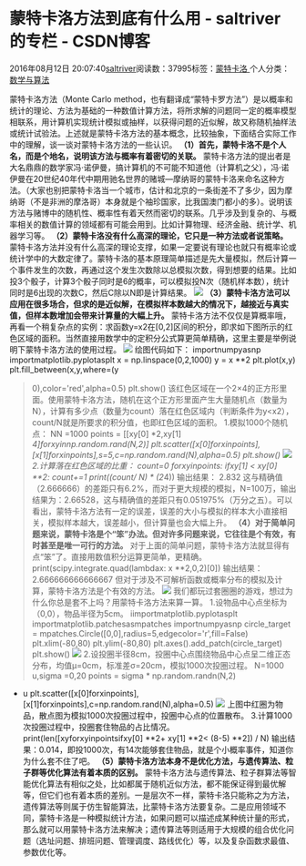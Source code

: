 
# 蒙特卡洛方法到底有什么用 - saltriver的专栏 - CSDN博客


2016年08月12日 20:07:40[saltriver](https://me.csdn.net/saltriver)阅读数：37995标签：[蒙特卡洛																](https://so.csdn.net/so/search/s.do?q=蒙特卡洛&t=blog)个人分类：[数学与算法																](https://blog.csdn.net/saltriver/article/category/6363187)



蒙特卡洛方法（Monte Carlo method，也有翻译成“蒙特卡罗方法”）是以概率和统计的理论、方法为基础的一种数值计算方法，将所求解的问题同一定的概率模型相联系，用计算机实现统计模拟或抽样，以获得问题的近似解，故又称随机抽样法或统计试验法。上述就是蒙特卡洛方法的基本概念，比较抽象，下面结合实际工作中的理解，谈一谈对蒙特卡洛方法的一些认识。
**（1）首先，蒙特卡洛不是个人名，而是个地名，说明该方法与概率有着密切的关联。**
蒙特卡洛方法的提出者是大名鼎鼎的数学家冯·诺伊曼，搞计算机的不可能不知道他（计算机之父），冯·诺伊曼在20世纪40年代中期用驰名世界的赌城—摩纳哥的蒙特卡洛来命名这种方法。（大家也别把蒙特卡洛当一个城市，估计和北京的一条街差不了多少，因为摩纳哥（不是非洲的摩洛哥）本身就是个袖珍国家，比我国澳门都小的多）。说明该方法与赌博中的随机性、概率性有着天然而密切的联系。几乎涉及到复杂的、与概率相关的数值计算的领域都有可能会用到。比如计算物理、经济金融、统计学、机器学习等。
**（2）蒙特卡洛没有什么高深的理论，它只是一种方法或者说策略。**
蒙特卡洛方法并没有什么高深的理论支撑，如果一定要说有理论也就只有概率论或统计学中的大数定律了。蒙特卡洛的基本原理简单描述是先大量模拟，然后计算一个事件发生的次数，再通过这个发生次数除以总模拟次数，得到想要的结果。比如投3个骰子，计算3个骰子同时是6的概率，可以模拟投N次（随机样本数），统计同时是6出现的次数C，然后C除以N即是计算结果。
![](https://img-blog.csdn.net/20161001175236513?watermark/2/text/aHR0cDovL2Jsb2cuY3Nkbi5uZXQv/font/5a6L5L2T/fontsize/400/fill/I0JBQkFCMA==/dissolve/70/gravity/Center)
**（3）蒙特卡洛方法可以应用在很多场合，但求的是近似解，在模拟样本数越大的情况下，越接近与真实值，但样本数增加会带来计算量的大幅上升。**
蒙特卡洛方法不仅仅是算概率哦，再看一个稍复杂点的实例：求函数y=x2在[0,2]区间的积分，即求如下图所示的红色区域的面积。当然直接用数学中的定积分公式算更简单精确，这里主要是举例说明下蒙特卡洛方法的使用过程。
![](https://img-blog.csdn.net/20160812201607114?watermark/2/text/aHR0cDovL2Jsb2cuY3Nkbi5uZXQv/font/5a6L5L2T/fontsize/400/fill/I0JBQkFCMA==/dissolve/70/gravity/Center)
绘图代码如下：
importnumpyasnp
importmatplotlib.pyplotasplt
x = np.linspace(0,2,1000)
y = x **2
plt.plot(x,y)
plt.fill_between(x,y,where=(y
 >0),color='red',alpha=0.5)
plt.show()
该红色区域在一个2×4的正方形里面。使用蒙特卡洛方法，随机在这个正方形里面产生大量随机点（数量为N），计算有多少点（数量为count）落在红色区域内（判断条件为y<x2），count/N就是所要求的积分值，也即红色区域的面积。
1.模拟1000个随机点：
NN =1000
points = [[xy[0]
 *2,xy[1]
 *4]forxyinnp.random.rand(N,2)]
plt.scatter([x[0]forxinpoints],[x[1]forxinpoints],s=5,c=np.random.rand(N),alpha=0.5)
plt.show()
![](https://img-blog.csdn.net/20160812201730855?watermark/2/text/aHR0cDovL2Jsb2cuY3Nkbi5uZXQv/font/5a6L5L2T/fontsize/400/fill/I0JBQkFCMA==/dissolve/70/gravity/Center)
2.计算落在红色区域的比重：
count=0
forxyinpoints:
ifxy[1]
 < xy[0] **2:
count+=1
print((count/
 N) * (2*4))
输出结果：
2.832
这与精确值（2.666666）的差距只有6.2%，而对于更大规模的模拟，N=100万，输出结果为：2.66528，这与精确值的差距只有0.051975%（万分之五）。可以看出，蒙特卡洛方法有一定的误差，误差的大小与模拟的样本大小直接相关，模拟样本越大，误差越小，但计算量也会大幅上升。
**（****4****）对于简单问题来说，蒙特卡洛是个“笨”办法。但对许多问题来说，它往往是个有效，有时甚至是唯一可行的方法。**
对于上面的简单问题，蒙特卡洛方法就显得有点“笨”了。直接用数值积分运算更简单，更精确。
print(scipy.integrate.quad(lambdax:
 x **2,0,2)[0])
输出结果：
2.666666666666667
但对于涉及不可解析函数或概率分布的模拟及计算，蒙特卡洛方法是个有效的方法。
![](https://img-blog.csdn.net/20160812201828574?watermark/2/text/aHR0cDovL2Jsb2cuY3Nkbi5uZXQv/font/5a6L5L2T/fontsize/400/fill/I0JBQkFCMA==/dissolve/70/gravity/Center)
我们都玩过套圈圈的游戏，想过为什么你总是套不上吗？用蒙特卡洛方法来算一算。
1.设物品中心点坐标为（0,0），物品半径为5cm。
iimportmatplotlib.pyplotasplt
importmatplotlib.patchesasmpatches
importnumpyasnp
circle_target = mpatches.Circle([0,0],radius=5,edgecolor='r',fill=False)
plt.xlim(-80,80)
plt.ylim(-80,80)
plt.axes().add_patch(circle_target)
plt.show()
![](https://img-blog.csdn.net/20160812201858727?watermark/2/text/aHR0cDovL2Jsb2cuY3Nkbi5uZXQv/font/5a6L5L2T/fontsize/400/fill/I0JBQkFCMA==/dissolve/70/gravity/Center)
2.设投圈半径8cm，投圈中心点围绕物品中心点呈二维正态分布，均值μ=0cm，标准差σ=20cm，模拟1000次投圈过程。
N=1000
u,sigma =0,20
points = sigma * np.random.randn(N,2)
 + u
plt.scatter([x[0]forxinpoints],[x[1]forxinpoints],c=np.random.rand(N),alpha=0.5)
![](https://img-blog.csdn.net/20160812201933681?watermark/2/text/aHR0cDovL2Jsb2cuY3Nkbi5uZXQv/font/5a6L5L2T/fontsize/400/fill/I0JBQkFCMA==/dissolve/70/gravity/Center)
上图中红圈为物品，散点图为模拟1000次投圈过程中，投圈中心点的位置散布。
3.计算1000次投圈过程中，投圈套住物品的占比情况。
print(len([xyforxyinpointsifxy[0]
 **2+ xy[1]
 **2< (8-5)
 **2]) / N)
输出结果：0.014，即投1000次，有14次能够套住物品，就是个小概率事件，知道你为什么套不住了吧。
**（****5****）蒙特卡洛方法本身不是优化方法，与遗传算法、粒子群等优化算法有着本质的区别。**
蒙特卡洛方法与遗传算法、粒子群算法等智能优化算法有相似之处，比如都属于随机近似方法，都不能保证得到最优解等，但它们也有着本质的差别。一是层次不一样，蒙特卡洛只能称之为方法，遗传算法等则属于仿生智能算法，比蒙特卡洛方法要复杂。二是应用领域不同，蒙特卡洛是一种模拟统计方法，如果问题可以描述成某种统计量的形式，那么就可以用蒙特卡洛方法来解决；遗传算法等则适用于大规模的组合优化问题（选址问题、排班问题、管理调度、路线优化）等，以及复杂函数求最值、参数优化等。


